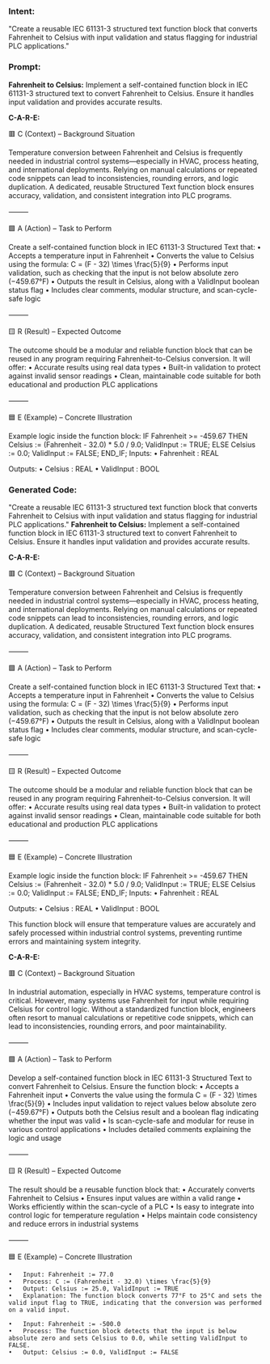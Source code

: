 ### Intent:
"Create a reusable IEC 61131-3 structured text function block that converts Fahrenheit to Celsius with input validation and status flagging for industrial PLC applications."

### Prompt:
**Fahrenheit to Celsius:**
Implement a self-contained function block in IEC 61131-3 structured text to convert Fahrenheit to Celsius. Ensure it handles input validation and provides accurate results.

**C-A-R-E:**

🟥 C (Context) – Background Situation

Temperature conversion between Fahrenheit and Celsius is frequently needed in industrial control systems—especially in HVAC, process heating, and international deployments. Relying on manual calculations or repeated code snippets can lead to inconsistencies, rounding errors, and logic duplication. A dedicated, reusable Structured Text function block ensures accuracy, validation, and consistent integration into PLC programs.

⸻

🟩 A (Action) – Task to Perform

Create a self-contained function block in IEC 61131-3 Structured Text that:
	•	Accepts a temperature input in Fahrenheit
	•	Converts the value to Celsius using the formula:
 C = (F - 32) \times \frac{5}{9}
	•	Performs input validation, such as checking that the input is not below absolute zero (−459.67°F)
	•	Outputs the result in Celsius, along with a ValidInput boolean status flag
	•	Includes clear comments, modular structure, and scan-cycle-safe logic

⸻

🟨 R (Result) – Expected Outcome

The outcome should be a modular and reliable function block that can be reused in any program requiring Fahrenheit-to-Celsius conversion. It will offer:
	•	Accurate results using real data types
	•	Built-in validation to protect against invalid sensor readings
	•	Clean, maintainable code suitable for both educational and production PLC applications

⸻

🟦 E (Example) – Concrete Illustration

Example logic inside the function block:
IF Fahrenheit >= -459.67 THEN
   Celsius := (Fahrenheit - 32.0) * 5.0 / 9.0;
   ValidInput := TRUE;
ELSE
   Celsius := 0.0;
   ValidInput := FALSE;
END_IF;
Inputs:
	•	Fahrenheit : REAL

Outputs:
	•	Celsius : REAL
	•	ValidInput : BOOL

### Generated Code:
"Create a reusable IEC 61131-3 structured text function block that converts Fahrenheit to Celsius with input validation and status flagging for industrial PLC applications."
**Fahrenheit to Celsius:**
Implement a self-contained function block in IEC 61131-3 structured text to convert Fahrenheit to Celsius. Ensure it handles input validation and provides accurate results.

**C-A-R-E:**

🟥 C (Context) – Background Situation

Temperature conversion between Fahrenheit and Celsius is frequently needed in industrial control systems—especially in HVAC, process heating, and international deployments. Relying on manual calculations or repeated code snippets can lead to inconsistencies, rounding errors, and logic duplication. A dedicated, reusable Structured Text function block ensures accuracy, validation, and consistent integration into PLC programs.

⸻

🟩 A (Action) – Task to Perform

Create a self-contained function block in IEC 61131-3 Structured Text that:
	•	Accepts a temperature input in Fahrenheit
	•	Converts the value to Celsius using the formula:
 C = (F - 32) \times \frac{5}{9}
	•	Performs input validation, such as checking that the input is not below absolute zero (−459.67°F)
	•	Outputs the result in Celsius, along with a ValidInput boolean status flag
	•	Includes clear comments, modular structure, and scan-cycle-safe logic

⸻

🟨 R (Result) – Expected Outcome

The outcome should be a modular and reliable function block that can be reused in any program requiring Fahrenheit-to-Celsius conversion. It will offer:
	•	Accurate results using real data types
	•	Built-in validation to protect against invalid sensor readings
	•	Clean, maintainable code suitable for both educational and production PLC applications

⸻

🟦 E (Example) – Concrete Illustration

Example logic inside the function block:
IF Fahrenheit >= -459.67 THEN
   Celsius := (Fahrenheit - 32.0) * 5.0 / 9.0;
   ValidInput := TRUE;
ELSE
   Celsius := 0.0;
   ValidInput := FALSE;
END_IF;
Inputs:
	•	Fahrenheit : REAL

Outputs:
	•	Celsius : REAL
	•	ValidInput : BOOL

This function block will ensure that temperature values are accurately and safely processed within industrial control systems, preventing runtime errors and maintaining system integrity.

**C-A-R-E:**

🟥 C (Context) – Background Situation

In industrial automation, especially in HVAC systems, temperature control is critical. However, many systems use Fahrenheit for input while requiring Celsius for control logic. Without a standardized function block, engineers often resort to manual calculations or repetitive code snippets, which can lead to inconsistencies, rounding errors, and poor maintainability.

⸻

🟩 A (Action) – Task to Perform

Develop a self-contained function block in IEC 61131-3 Structured Text to convert Fahrenheit to Celsius. Ensure the function block:
	•	Accepts a Fahrenheit input
	•	Converts the value using the formula C = (F - 32) \times \frac{5}{9}
	•	Includes input validation to reject values below absolute zero (−459.67°F)
	•	Outputs both the Celsius result and a boolean flag indicating whether the input was valid
	•	Is scan-cycle-safe and modular for reuse in various control applications
	•	Includes detailed comments explaining the logic and usage

⸻

🟨 R (Result) – Expected Outcome

The result should be a reusable function block that:
	•	Accurately converts Fahrenheit to Celsius
	•	Ensures input values are within a valid range
	•	Works efficiently within the scan-cycle of a PLC
	•	Is easy to integrate into control logic for temperature regulation
	•	Helps maintain code consistency and reduce errors in industrial systems

⸻

🟦 E (Example) – Concrete Illustration

	•	Input: Fahrenheit := 77.0
	•	Process: C := (Fahrenheit - 32.0) \times \frac{5}{9}
	•	Output: Celsius := 25.0, ValidInput := TRUE
	•	Explanation: The function block converts 77°F to 25°C and sets the valid input flag to TRUE, indicating that the conversion was performed on a valid input.

	•	Input: Fahrenheit := -500.0
	•	Process: The function block detects that the input is below absolute zero and sets Celsius to 0.0, while setting ValidInput to FALSE.
	•	Output: Celsius := 0.0, ValidInput := FALSE
